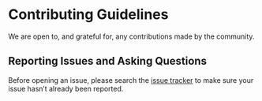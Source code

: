 # Contributing Guidelines

We are open to, and grateful for, any contributions made by the community.

## Reporting Issues and Asking Questions

Before opening an issue, please search the [issue tracker](https://github.com/gabrielbull/react-desktop/issues) 
to make sure your issue hasn’t already been reported.

